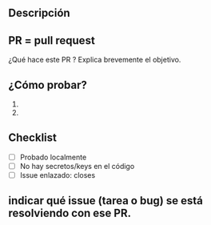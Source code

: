 ## Descripción
## PR = pull request
¿Qué hace este PR ? Explica brevemente el objetivo.

## ¿Cómo probar?
1. 
2. 

## Checklist
- [ ] Probado localmente
- [ ] No hay secretos/keys en el código
- [ ] Issue enlazado: closes 
## indicar qué issue (tarea o bug) se está resolviendo con ese PR.

